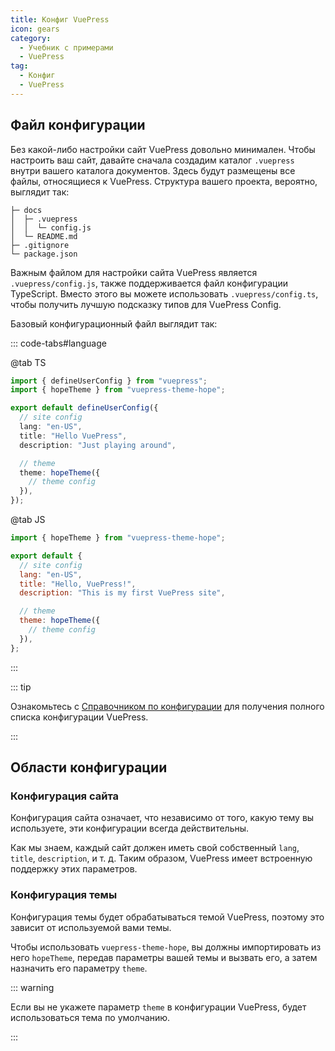 ```yaml
---
title: Конфиг VuePress
icon: gears
category:
  - Учебник с примерами
  - VuePress
tag:
  - Конфиг
  - VuePress
---
```


## Файл конфигурации

Без какой-либо настройки сайт VuePress довольно минимален. Чтобы настроить ваш сайт, давайте сначала создадим каталог `.vuepress` внутри вашего каталога документов. Здесь будут размещены все файлы, относящиеся к VuePress. Структура вашего проекта, вероятно, выглядит так:

```
├─ docs
│  ├─ .vuepress
│  │  └─ config.js
│  └─ README.md
├─ .gitignore
└─ package.json
```

Важным файлом для настройки сайта VuePress является `.vuepress/config.js`, также поддерживается файл конфигурации TypeScript. Вместо этого вы можете использовать `.vuepress/config.ts`, чтобы получить лучшую подсказку типов для VuePress Config.

Базовый конфигурационный файл выглядит так:

::: code-tabs#language

@tab TS

```ts
import { defineUserConfig } from "vuepress";
import { hopeTheme } from "vuepress-theme-hope";

export default defineUserConfig({
  // site config
  lang: "en-US",
  title: "Hello VuePress",
  description: "Just playing around",

  // theme
  theme: hopeTheme({
    // theme config
  }),
});
```

@tab JS

```js
import { hopeTheme } from "vuepress-theme-hope";

export default {
  // site config
  lang: "en-US",
  title: "Hello, VuePress!",
  description: "This is my first VuePress site",

  // theme
  theme: hopeTheme({
    // theme config
  }),
};
```

:::

::: tip

Ознакомьтесь с [Справочником по конфигурации](https://v2.vuepress.vuejs.org/reference/config.html) для получения полного списка конфигурации VuePress.

:::

## Области конфигурации

### Конфигурация сайта

Конфигурация сайта означает, что независимо от того, какую тему вы используете, эти конфигурации всегда действительны.

Как мы знаем, каждый сайт должен иметь свой собственный `lang`, `title`, `description`, и т. д. Таким образом, VuePress имеет встроенную поддержку этих параметров.

### Конфигурация темы

Конфигурация темы будет обрабатываться темой VuePress, поэтому это зависит от используемой вами темы.

Чтобы использовать `vuepress-theme-hope`, вы должны импортировать из него `hopeTheme`, передав параметры вашей темы и вызвать его, а затем назначить его параметру `theme`.

::: warning

Если вы не укажете параметр `theme` в конфигурации VuePress, будет использоваться тема по умолчанию.

:::
